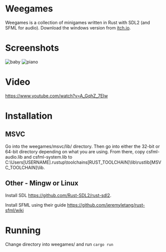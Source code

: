 # Weegames
Weegames is a collection of minigames written in Rust with SDL2 (and SFML for audio). Download the windows version from [itch.io](https://yeahross.itch.io/weegames).

# Screenshots
![baby](https://img.itch.zone/aW1hZ2UvNjYyNjQ3LzM1Njg1NjkuanBn/original/EjnlNA.jpg)
![piano](https://img.itch.zone/aW1hZ2UvNjYyNjQ3LzM1Njg1NjguanBn/original/0LpPjA.jpg)

# Video

https://www.youtube.com/watch?v=A_GqhZ_7EIw

# Installation
## MSVC
Go into the weegames/msvc/lib/ directory. Then go into either the 32-bit or 64-bit directory depending on what you are using. From there, copy csfml-audio.lib and csfml-system.lib to C:\Users\[USERNAME]\.rustup\toolchains\[RUST_TOOLCHAIN]\lib\rustlib\[MSVC_TOOLCHAIN]\lib.
## Other - Mingw or Linux
Install SDL https://github.com/Rust-SDL2/rust-sdl2.

Install SFML using their guide https://github.com/jeremyletang/rust-sfml/wiki

# Running
Change directory into weegames/ and run ``cargo run``
